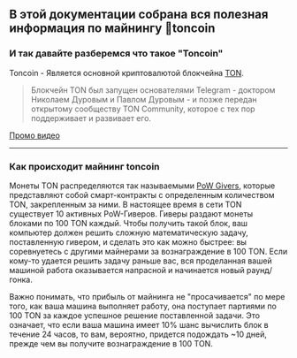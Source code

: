 ## В этой документации собрана вся полезная информация по майнингу 💎toncoin


### И так давайте разберемся что такое "Toncoin"

Toncoin - Является основной криптовалютой блокчейна [TON](https://ru.ton.org "TON").

> Блокчейн TON был запущен основателями Telegram - доктором Николаем Дуровым и Павлом Дуровым - и позже передан открытому сообществу TON Community, которое с тех пор поддерживает и развивает его.

[Промо видео](https://www.youtube.com/watch?v=0w5vSDtbxlI "Промо видео")

------------

### Как происходит майнинг toncoin

Монеты TON распределяются так называемыми [PoW Givers](https://ton.org/mining "PoW Givers"), которые представляют собой смарт-контракты с определенным количеством TON, закрепленным за ними. В настоящее время в сети TON существует 10 активных PoW-Гиверов. Гиверы раздают монеты блоками по 100 TON каждый. Чтобы получить такой блок, ваш компьютер должен решить сложную математическую задачу, поставленную гивером, и сделать это как можно быстрее: вы соревнуетесь с другими майнерами за вознаграждение в 100 TON. Если кому-то удается решить задачу раньше вас, вся проделанная вашей машиной работа оказывается напрасной и начинается новый раунд/гонка.

Важно понимать, что прибыль от майнинга не "просачивается" по мере того, как ваша машина выполняет работу, она поступает партиями по 100 TON за каждое успешное решение поставленной задачи. Это означает, что если ваша машина имеет 10% шанс вычислить блок в течение 24 часов, то вам, вероятно, придется подождать ~10 дней, прежде чем вы получите вознаграждение в 100 TON.